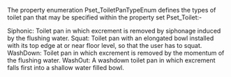 The property enumeration Pset_ToiletPanTypeEnum defines the types of toilet pan that may be specified within the property set Pset_Toilet:-

Siphonic: 	Toilet pan in which excrement is removed by siphonage induced by the flushing water.
Squat: 	Toilet pan with an elongated bowl installed with its top edge at or near floor level, so that the user has to squat.
WashDown: 	Toilet pan in which excrement is removed by the momentum of the flushing water.
WashOut: 	A washdown toilet pan in which excrement falls first into a shallow water filled bowl.
